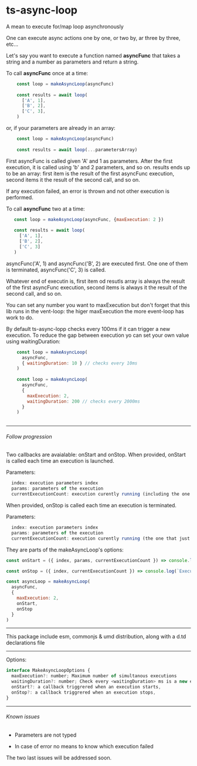 # ts-async-loop

A mean to execute for/map loop asynchronously

One can execute async actions one by one, or two by, ar three by three, etc...

Let's say you want to execute a function named **asyncFunc** that takes a string and a number as parameters and return a string.

To call **asyncFunc** once at a time:

```javascript
    const loop = makeAsyncLoop(asyncFunc)
    
    const results = await loop(
      ['A', 1],
      ['B', 2],
      ['C', 3],
    )
```
or, if your parameters are already in an array:

```javascript
    const loop = makeAsyncLoop(asyncFunc)
    
    const results = await loop(...parametersArray)
```

First asyncFunc is called given 'A' and 1 as parameters. After the first execution, it is called using 'b' and 2 parameters, and so on.
results ends up to be an array: first item is the result of the first asyncFunc execution, second items it the result of the second call, and so on.

If any execution failed, an error is thrown and not other execution is performed.

To call **asyncFunc** two at a time:

 ```javascript
    const loop = makeAsyncLoop(asyncFunc, {maxExecution: 2 })
    
    const results = await loop(
      ['A', 1],
      ['B', 2],
      ['C', 3]
    )
```
asyncFunc('A', 1) and asyncFunc('B', 2) are executed first. One one of them is terminated, asyncFunc('C', 3) is called.

Whatever end of executin is, first item od resutls array is always the result of the first asyncFunc execution, second items is always it the result of the second call, and so on.

You can set any number you want to maxExecution but don't forget that this lib runs in the vent-loop: the higer maxExecution the more event-loop has work to do.

By default ts-async-lopp checks every 100ms if it can trigger a new execution. To reduce the gap between execution yo can set your own value using waitingDuration:

```javascript
    const loop = makeAsyncLoop(
      asyncFunc, 
      { waitingDuration: 10 } // checks every 10ms
    ) 
    
    const loop = makeAsyncLoop(
      asyncFunc, 
      {
        maxExecution: 2, 
        waitingDuration: 200 // checks every 2000ms
      }
    ) 
    
```
---

###### Follow progression
Two callbacks are avaialable: onStart and onStop.
When provided, onStart is called each time an execution is launched.

Parameters:
```javascript
  index: execution parameters index
  params: parameters of the execution
  currentExecutionCount: execution curently running (including the one for which onStart is calling)
```

When provided, onStop is called each time an execution is terminated.

Parameters:

```javascript
  index: execution parameters index
  params: parameters of the execution
  currentExecutionCount: execution curently running (the one that just stop in not included)
```
They are parts of the makeAsyncLoop's options:

```javascript
const onStart = ({ index, params, currentExecutionCount }) => console.log(`Start execution ${index}, with params ${params} (current number of tasks: ${currentExecutionCount}).`)

const onStop = ({ index, currentExecutionCount }) => console.log(`Execution ${index} is done(current number of tasks: ${currentExecutionCount}).`)

const asyncLoop = makeAsyncLoop(
  asyncFunc,
  {
    maxExecution: 2,
    onStart,
    onStop
  }
)

```


---
This package include esm, commonjs & umd distribution, along with a d.td declarations file

---
Options:

```javascript
interface MakeAsyncLoopOptions {
  maxExecution?: number; Maximum number of simultanous executions
  waitingDuration?: number; Check every <waitingDuration> ms is a new exectuoin can be launched
  onStart?: a callback triggrered when an execution starts, 
  onStop?: a callback triggrered when an execution stops, 
}
```

---
###### Known issues

- Parameters are not typed

- In case of error no means to know which execution failed

The two last issues will be addressed soon.